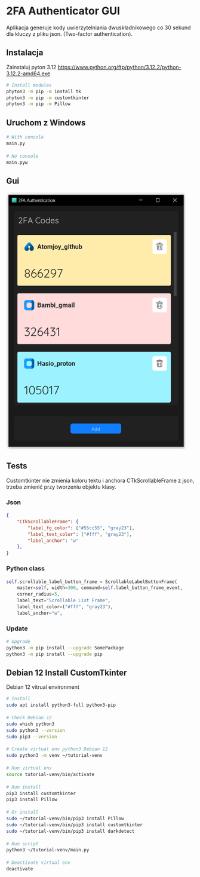 # 2FA Authenticator GUI

Aplikacja generuje kody uwierzytelniania dwuskładnikowego co 30 sekund dla kluczy z pliku json. (Two-factor authentication).

## Instalacja

Zainstaluj pyton 3.12 <https://www.python.org/ftp/python/3.12.2/python-3.12.2-amd64.exe>

```sh
# Install modules
phyton3 -m pip -m install tk
phyton3 -m pip -m customtkinter
phyton3 -m pip -m Pillow
```

## Uruchom z Windows

```sh
# With console
main.py

# No console
main.pyw
```

## Gui

<img src="https://raw.githubusercontent.com/atomjoy/2fa-gui/main/2FA_Python.png" width="480">

## Tests

Customtkinter nie zmienia koloru tektu i anchora CTkScrollableFrame z json, trzeba zmienić przy tworzeniu objektu klasy.

### Json

```json
{
    "CTkScrollableFrame": {
        "label_fg_color": ["#55cc55", "gray23"],
        "label_text_color": ["#fff", "gray23"],
        "label_anchor": "w"
    },
}
```

### Python class

```python
self.scrollable_label_button_frame = ScrollableLabelButtonFrame(
    master=self, width=300, command=self.label_button_frame_event, 
    corner_radius=5,
    label_text="Scrollable List Frame",    
    label_text_color=("#fff", "gray23"),
    label_anchor="w",
```

### Update

```sh
# Upgrade
python3 -m pip install --upgrade SomePackage
python3 -m pip install --upgrade pip
```

## Debian 12 Install CustomTkinter

Debian 12 vitrual environment

```sh
# Install
sudo apt install python3-full python3-pip

# Check Debian 12
sudo which python3
sudo python3 --version
sudo pip3 --version

# Create virtual env python3 Debian 12 
sudo python3 -m venv ~/tutorial-venv

# Run virtual env
source tutorial-venv/bin/activate

# Run install
pip3 install customtkinter
pip3 install Pillow

# Or install
sudo ~/tutorial-venv/bin/pip3 install Pillow
sudo ~/tutorial-venv/bin/pip3 install customtkinter
sudo ~/tutorial-venv/bin/pip3 install darkdetect

# Run script
python3 ~/tutorial-venv/main.py

# Deactivate virtual env
deactivate
```
